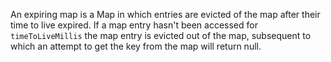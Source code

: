 An expiring map is a Map in which entries are evicted of the map after their time to live expired. 
If a map entry hasn't been accessed for <code> timeToLiveMillis</code> the map entry is evicted out of the map, subsequent to which an attempt to get the key from the map will return null. 
